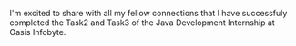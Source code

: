 I'm excited to share with all my fellow connections that I have successfuly completed the Task2 and Task3 of the Java Development Internship at Oasis Infobyte.
